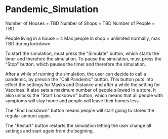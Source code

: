# Pandemic_Simulation

Number of Houses = TBD
Number of Shops = TBD
Number of People = TBD

People living in a house = 4
Max people in shop = unlimited normally, max TBD during lockdown

To start the simulation, must press the "Simulate" button, which starts the timer and therefore the simulation. To pause the simulation, must press the "Stop" button, which pauses the timer and therefore the simulation.  

After a while of running the simulation, the user can decide to call a pandemic, by pressin the "Call Pandemic" button. This button puts into effect the settings for Masks and Distance and after a while the setting for Vaccines. It also sets a maximum number of people allowed in a store. It also unlocks the "Start Lockdown" button, which means that all people with symptoms will stay home and people will leave their homes less.

The "End Lockdown" button means people will start going to stores the regular amount again. 

The "Restart" button restarts the simulation letting the user change all settings and start again from the begining.
